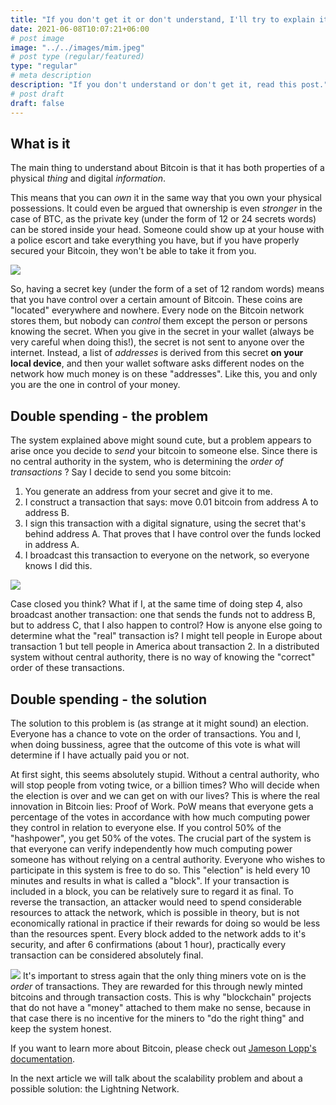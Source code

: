 ```yaml
---
title: "If you don't get it or don't understand, I'll try to explain it to you."
date: 2021-06-08T10:07:21+06:00
# post image
image: "../../images/mim.jpeg"
# post type (regular/featured)
type: "regular"
# meta description
description: "If you don't understand or don't get it, read this post."
# post draft
draft: false
---
```


## What is it

The main thing to understand about Bitcoin is that it has both properties of a physical *thing* and digital *information*.

This means that you can *own* it in the same way that you own your physical possessions. It could even be argued that ownership is even *stronger* in the case of BTC, as the private key (under the form of 12 or 24 secrets words) can be stored inside your head. Someone could show up at your house with a police escort and take everything you have, but if you have properly secured your Bitcoin, they won't be able to take it from you.

![](../../images/seed.png)

So, having a secret key (under the form of a set of 12 random words) means that you have control over a certain amount of Bitcoin. These coins are "located" everywhere and nowhere. Every node on the Bitcoin network stores them, but nobody can *control* them except the person or persons knowing the secret. When you give in the secret in your wallet (always be very careful when doing this!), the secret is not sent to anyone over the internet. Instead, a list of *addresses* is derived from this secret **on your local device**, and then your wallet software asks different nodes on the network how much money is on these "addresses". Like this, you and only you are the one in control of your money.

## Double spending - the problem

The system explained above might sound cute, but a problem appears to arise once you decide to *send* your bitcoin to someone else. Since there is no central authority in the system, who is determining the *order of transactions* ? Say I decide to send you some bitcoin:

1. You generate an address from your secret and give it to me.
2. I construct a transaction that says: move 0.01 bitcoin from address A to address B.
3. I sign this transaction with a digital signature, using the secret that's behind address A. That proves that I have control over the funds locked in address A.
4. I broadcast this transaction to everyone on the network, so everyone knows I did this.

![](../../images/doublespend.jpg)

Case closed you think? What if I, at the same time of doing step 4, also broadcast another transaction: one that sends the funds not to address B, but to address C, that I also happen to control? How is anyone else going to determine what the "real" transaction is? I might tell people in Europe about transaction 1 but tell people in America about transaction 2. In a distributed system without central authority, there is no way of knowing the "correct" order of these transactions.

## Double spending - the solution

The solution to this problem is (as strange at it might sound) an election. Everyone has a chance to vote on the order of transactions. You and I, when doing bussiness, agree that the outcome of this vote is what will determine if I have actually paid you or not. 

At first sight, this seems absolutely stupid. Without a central authority, who will stop people from voting twice, or a billion times? Who will decide when the election is over and we can get on with our lives? This is where the real innovation in Bitcoin lies: Proof of Work. PoW means that everyone gets a percentage of the votes in accordance with how much computing power they control in relation to everyone else. If you control 50% of the "hashpower", you get 50% of the votes. The crucial part of the system is that everyone can verify independently how much computing power someone has without relying on a central authority. Everyone who wishes to participate in this system is free to do so. This "election" is held every 10 minutes and results in what is called a "block". If your transaction is included in a block, you can be relatively sure to regard it as final. To reverse the transaction, an attacker would need to spend considerable resources to attack the network, which is possible in theory, but is not economically rational in practice if their rewards for doing so would be less than the resources spent. Every block added to the network adds to it's security, and after 6 confirmations (about 1 hour), practically every transaction can be considered absolutely final.

![](https://upload.wikimedia.org/wikipedia/commons/7/7a/Bitcoin_Block_Data.png)
It's important to stress again that the only thing miners vote on is the *order* of transactions. They are rewarded for this through newly minted bitcoins and through transaction costs. This is why "blockchain" projects that do not have a "money" attached to them make no sense, because in that case there is no incentive for the miners to "do the right thing" and keep the system honest.

If you want to learn more about Bitcoin, please check out [Jameson Lopp's documentation](https://lopp.net/bitcoin.html).

In the next article we will talk about the scalability problem and about a possible solution: the Lightning Network.